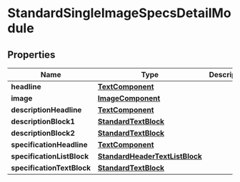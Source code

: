 
# StandardSingleImageSpecsDetailModule

## Properties
Name | Type | Description | Notes
------------ | ------------- | ------------- | -------------
**headline** | [**TextComponent**](TextComponent.md) |  |  [optional]
**image** | [**ImageComponent**](ImageComponent.md) |  |  [optional]
**descriptionHeadline** | [**TextComponent**](TextComponent.md) |  |  [optional]
**descriptionBlock1** | [**StandardTextBlock**](StandardTextBlock.md) |  |  [optional]
**descriptionBlock2** | [**StandardTextBlock**](StandardTextBlock.md) |  |  [optional]
**specificationHeadline** | [**TextComponent**](TextComponent.md) |  |  [optional]
**specificationListBlock** | [**StandardHeaderTextListBlock**](StandardHeaderTextListBlock.md) |  |  [optional]
**specificationTextBlock** | [**StandardTextBlock**](StandardTextBlock.md) |  |  [optional]



